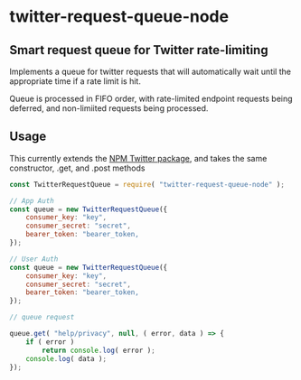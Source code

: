 # twitter-request-queue-node

## Smart request queue for Twitter rate-limiting
Implements a queue for twitter requests that will automatically wait until the appropriate time if a rate limit is hit.

Queue is processed in FIFO order, with rate-limited endpoint requests being deferred, and non-limiited requests being processed.

## Usage
This currently extends the [NPM Twitter package](https://github.com/desmondmorris/node-twitter), and takes the same constructor, .get, and .post methods

```js
const TwitterRequestQueue = require( "twitter-request-queue-node" );

// App Auth
const queue = new TwitterRequestQueue({
	consumer_key: "key",
	consumer_secret: "secret",
	bearer_token: "bearer_token,
});

// User Auth
const queue = new TwitterRequestQueue({
	consumer_key: "key",
	consumer_secret: "secret",
	bearer_token: "bearer_token,
});

// queue request

queue.get( "help/privacy", null, ( error, data ) => {
	if ( error )
		return console.log( error );
	console.log( data );
});
```